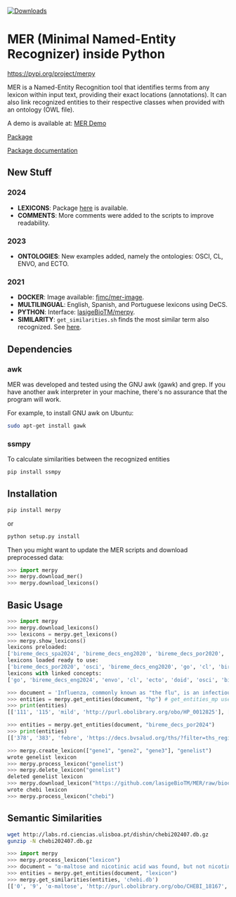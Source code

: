 [![Downloads](https://pepy.tech/badge/merpy)](https://pepy.tech/project/merpy)

# MER (Minimal Named-Entity Recognizer) inside Python

https://pypi.org/project/merpy

MER is a Named-Entity Recognition tool that identifies terms from any lexicon within input text, providing their exact locations (annotations). 
It can also link recognized entities to their respective classes when provided with an ontology (OWL file).

A demo is available at: [MER Demo](https://labs.rd.ciencias.ulisboa.pt/mer/)

[Package](https://pypi.org/project/merpy/)

[Package documentation](https://merpy.readthedocs.io/en/latest/)


## New Stuff

### 2024
- **LEXICONS**: Package [here](https://labs.rd.ciencias.ulisboa.pt/mer/lexicons202407.tgz) is available.
- **COMMENTS**: More comments were added to the scripts to improve readability.

### 2023
- **ONTOLOGIES**: New examples added, namely the ontologies: OSCI, CL, ENVO, and ECTO.

### 2021
- **DOCKER**: Image available: [fjmc/mer-image](https://hub.docker.com/r/fjmc/mer-image).
- **MULTILINGUAL**: English, Spanish, and Portuguese lexicons using DeCS.
- **PYTHON**: Interface: [lasigeBioTM/merpy](https://github.com/lasigeBioTM/merpy/).
- **SIMILARITY**: `get_similarities.sh` finds the most similar term also recognized. See [here](https://github.com/lasigeBioTM/MER#Similarity).

## Dependencies

### awk

MER was developed and tested using the GNU awk (gawk) and grep. If you have another awk interpreter in your machine, there's no assurance that the program will work.

For example, to install GNU awk on Ubuntu:

```bash
sudo apt-get install gawk
```

### ssmpy

To calculate similarities between the recognized entities

```bash
pip install ssmpy
```


## Installation
```bash
pip install merpy
```
or

```bash
python setup.py install
```

Then you might want to update the MER scripts and download preprocessed data:
```python
>>> import merpy
>>> merpy.download_mer()
>>> merpy.download_lexicons()
```


## Basic Usage

```python
>>> import merpy
>>> merpy.download_lexicons()
>>> lexicons = merpy.get_lexicons()
>>> merpy.show_lexicons()
lexicons preloaded:
['bireme_decs_spa2024', 'bireme_decs_eng2020', 'bireme_decs_por2020', 'hp', 'bireme_decs_spa2020', 'radlex', 'doid', 'lexicon', 'ecto', 'cl', 'osci', 'envo', 'wordnet-hyponym', 'genelist', 'go', 'bireme_decs_eng2024', 'bireme_decs_por2024', 'chebi_lite']
lexicons loaded ready to use:
['bireme_decs_por2020', 'osci', 'bireme_decs_eng2020', 'go', 'cl', 'bireme_decs_spa2024', 'bireme_decs_spa2020', 'doid', 'bireme_decs_eng2024', 'bireme_decs_por2024', 'chebi_lite', 'lexicon', 'wordnet-hyponym', 'ecto', 'envo', 'radlex', 'hp']
lexicons with linked concepts:
['go', 'bireme_decs_eng2024', 'envo', 'cl', 'ecto', 'doid', 'osci', 'bireme_decs_spa2020', 'bireme_decs_por2024', 'bireme_decs_spa2024', 'bireme_decs_eng2020', 'bireme_decs_por2020', 'lexicon', 'radlex', 'chebi_lite', 'hp']

>>> document = 'Influenza, commonly known as "the flu", is an infectious disease caused by an influenza virus. Symptoms can be mild to severe. The most common symptoms include: a high fever, runny nose, sore throat, muscle pains, headache, coughing, and feeling tired ... Acetylcysteine for reducing the oxygen transport and caffeine to stimulate ... fever, tachypnea ... fiebre, taquipnea ... febre, taquipneia' 
>>> entities = merpy.get_entities(document, "hp") # get_entities_mp uses multiprocessing (set n_cores param)
>>> print(entities)
[['111', '115', 'mild', 'http://purl.obolibrary.org/obo/HP_0012825'], ['119', '125', 'severe', 'http://purl.obolibrary.org/obo/HP_0012828'], ['168', '173', 'fever', 'http://purl.obolibrary.org/obo/HP_0001945'], ['175', '185', 'runny nose', 'http://purl.obolibrary.org/obo/HP_0031417'], ['181', '185', 'nose', 'http://purl.obolibrary.org/obo/UBERON_0000004'], ['187', '198', 'sore throat', 'http://purl.obolibrary.org/obo/HP_0033050'], ['200', '206', 'muscle', 'http://purl.obolibrary.org/obo/UBERON_0005090'], ['214', '222', 'headache', 'http://purl.obolibrary.org/obo/HP_0002315'], ['224', '232', 'coughing', 'http://purl.obolibrary.org/obo/HP_0012735'], ['246', '251', 'tired', 'http://purl.obolibrary.org/obo/HP_0012378'], ['288', '294', 'oxygen', 'http://purl.obolibrary.org/obo/CHEBI_15379'], ['288', '304', 'oxygen transport', 'http://purl.obolibrary.org/obo/GO_0015671'], ['295', '304', 'transport', 'http://purl.obolibrary.org/obo/GO_0006810'], ['335', '340', 'fever', 'http://purl.obolibrary.org/obo/HP_0001945'], ['342', '351', 'tachypnea', 'http://purl.obolibrary.org/obo/HP_0002789']]

>>> entities = merpy.get_entities(document, "bireme_decs_por2024") 
>>> print(entities)
[['378', '383', 'febre', 'https://decs.bvsalud.org/ths/?filter=ths_regid&q=D005334'], ['385', '395', 'taquipneia', 'https://decs.bvsalud.org/ths/?filter=ths_regid&q=D059246']]

>>> merpy.create_lexicon(["gene1", "gene2", "gene3"], "genelist")
wrote genelist lexicon
>>> merpy.process_lexicon("genelist")
>>> merpy.delete_lexicon("genelist")
deleted genelist lexicon
>>> merpy.download_lexicon("https://github.com/lasigeBioTM/MER/raw/biocreative2017/data/ChEBI.txt", "chebi")
wrote chebi lexicon
>>> merpy.process_lexicon("chebi")
```

## Semantic Similarities 

```bash
wget http://labs.rd.ciencias.ulisboa.pt/dishin/chebi202407.db.gz
gunzip -N chebi202407.db.gz
```

```python
>>> import merpy
>>> merpy.process_lexicon("lexicon")
>>> document = "α-maltose and nicotinic acid was found, but not nicotinic acid D-ribonucleotide"
>>> entities = merpy.get_entities(document, "lexicon") 
>>> merpy.get_similarities(entities, 'chebi.db')
[['0', '9', 'α-maltose', 'http://purl.obolibrary.org/obo/CHEBI_18167', 0.02558388153790472], ['14', '28', 'nicotinic acid', 'http://purl.obolibrary.org/obo/CHEBI_15940', 0.07797333766146208], ['48', '62', 'nicotinic acid', 'http://purl.obolibrary.org/obo/CHEBI_15940', 0.07797333766146208], ['48', '79', 'nicotinic acid D-ribonucleotide', 'http://purl.obolibrary.org/obo/CHEBI_15763', 0.07797333766146208]]

```
